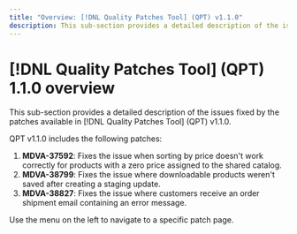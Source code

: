 ```yaml
---
title: "Overview: [!DNL Quality Patches Tool] (QPT) v1.1.0"
description: This sub-section provides a detailed description of the issues fixed by the patches available in [!DNL Quality Patches Tool] (QPT) v1.1.0.
---
```

# [!DNL Quality Patches Tool] (QPT) 1.1.0 overview

This sub-section provides a detailed description of the issues fixed by the patches available in [!DNL Quality Patches Tool] (QPT) v1.1.0.

QPT v1.1.0 includes the following patches:

1. **MDVA-37592**: Fixes the issue when sorting by price doesn't work correctly for products with a zero price assigned to the shared catalog.
1. **MDVA-38799**: Fixes the issue where downloadable products weren't saved after creating a staging update.
1. **MDVA-38827**: Fixes the issue where customers receive an order shipment email containing an error message.

Use the menu on the left to navigate to a specific patch page.
